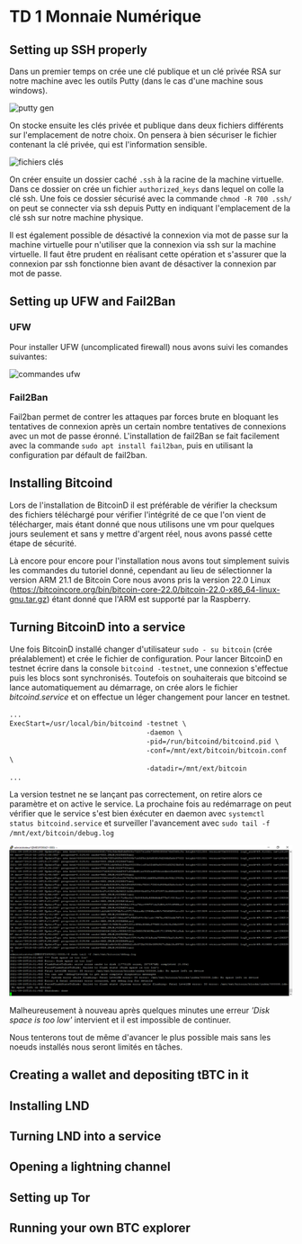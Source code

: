 # TD 1 Monnaie Numérique

## Setting up SSH properly

Dans un premier temps on crée une clé publique et un clé privée RSA sur notre machine avec les outils Putty (dans le cas d'une machine sous windows).

![putty gen](https://user-images.githubusercontent.com/62909821/134141715-b77ce04a-485c-4f60-96de-7b0138d46616.PNG)

On stocke ensuite les clés privée et publique dans deux fichiers différents sur l'emplacement de notre choix. On pensera à bien sécuriser le fichier contenant la clé privée, qui est l'information sensible.

![fichiers clés](https://user-images.githubusercontent.com/62909821/134142125-5fe64430-4999-4d82-9730-5f697af94d3d.PNG)

On créer ensuite un dossier caché `.ssh` à la racine de la machine virtuelle. Dans ce dossier on crée un fichier `authorized_keys` dans lequel on colle la clé ssh. Une fois ce dossier sécurisé avec la commande `chmod -R 700 .ssh/` on peut se connecter via ssh depuis Putty en indiquant l'emplacement de la clé ssh sur notre machine physique.

Il est également possible de désactivé la connexion via mot de passe sur la machine virtuelle pour n'utiliser que la connexion via ssh sur la machine virtuelle. Il faut être prudent en réalisant cette opération et s'assurer que la connexion par ssh fonctionne bien avant de désactiver la connexion par mot de passe.

## Setting up UFW and Fail2Ban 

### UFW 

Pour installer UFW (uncomplicated firewall) nous avons suivi les comandes suivantes: 

![commandes ufw](https://user-images.githubusercontent.com/62909821/134174219-279c8088-90f3-4f23-a292-d2a42136632d.PNG)

### Fail2Ban

Fail2ban permet de contrer les attaques par forces brute en bloquant les tentatives de connexion après un certain nombre tentatives de connexions avec un mot de passe éronné.
L'installation de fail2Ban se fait facilement avec la commande `sudo apt install fail2ban`, puis en utilisant la configuration par défault de fail2ban.

## Installing Bitcoind 

Lors de l'installation de BitcoinD il est préférable de vérifier la checksum des fichiers téléchargé pour vérifier l'intégrité de ce que l'on vient de télécharger, mais étant donné que nous utilisons une vm pour quelques jours seulement et sans y mettre d'argent réel, nous avons passé cette étape de sécurité.

Là encore pour encore pour l'installation nous avons tout simplement suivis les commandes du tutoriel donné, cependant au lieu de sélectionner la version ARM 21.1 de Bitcoin Core nous avons pris la version 22.0 Linux (https://bitcoincore.org/bin/bitcoin-core-22.0/bitcoin-22.0-x86_64-linux-gnu.tar.gz) étant donné que l'ARM est supporté par la Raspberry.

## Turning BitcoinD into a service

Une fois BitcoinD installé changer d'utilisateur ```sudo - su bitcoin``` (crée préalablement) et crée le fichier de configuration. Pour lancer BitcoinD en testnet écrire dans la console ```bitcoind -testnet```, une connexion s'effectue puis les blocs sont synchronisés. Toutefois on souhaiterais que bitcoind se lance automatiquement au démarrage, on crée alors le fichier *bitcoind.service* et on effectue un léger changement pour lancer en testnet.

```
...
ExecStart=/usr/local/bin/bitcoind -testnet \ 
                                  -daemon \
                                  -pid=/run/bitcoind/bitcoind.pid \
                                  -conf=/mnt/ext/bitcoin/bitcoin.conf \
                                  -datadir=/mnt/ext/bitcoin
...
```

La version testnet ne se lançant pas correctement, on retire alors ce paramètre et on active le service. La prochaine fois au redémarrage on peut vérifier que le service s'est bien éxécuter en daemon avec ```systemctl status bitcoind.service``` et surveiller l'avancement avec ```sudo tail -f /mnt/ext/bitcoin/debug.log```

![tail debug log](Readme_Images/tail_and_disk_space_too_low.png)

Malheureusement à nouveau après quelques minutes une erreur *'Disk space is too low'* intervient et il est impossible de continuer.

Nous tenterons tout de même d'avancer le plus possible mais sans les noeuds installés nous seront limités en tâches.

## Creating a wallet and depositing tBTC in it 

## Installing LND

## Turning LND into a service

## Opening a lightning channel

## Setting up Tor

## Running your own BTC explorer
